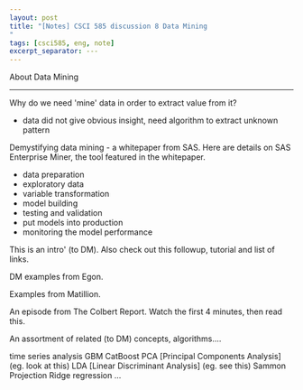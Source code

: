 ```yaml
---
layout: post
title: "[Notes] CSCI 585 discussion 8 Data Mining
"
tags: [csci585, eng, note]
excerpt_separator: ---
---
```


About Data Mining

---

Why do we need 'mine' data in order to extract value from it?
- data did not give obvious insight, need algorithm to extract unknown pattern


Demystifying data mining - a whitepaper from SAS. Here are details on SAS Enterprise Miner, the tool featured in the whitepaper.
- data preparation
- exploratory data
- variable transformation
- model building 
- testing and validation
- put models into production
- monitoring the model performance

This is an intro' (to DM). Also check out this followup, tutorial and list of links.

DM examples from Egon.

Examples from Matillion.

An episode from The Colbert Report. Watch the first 4 minutes, then read this.

An assortment of related (to DM) concepts, algorithms....

time series analysis
GBM
CatBoost
PCA [Principal Components Analysis] (eg. look at this)
LDA [Linear Discriminant Analysis] (eg. see this)
Sammon Projection
Ridge regression
...